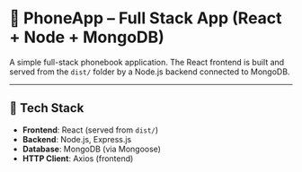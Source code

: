 # 📱 PhoneApp – Full Stack App (React + Node + MongoDB)

A simple full-stack phonebook application. The React frontend is built and served from the `dist/` folder by a Node.js backend connected to MongoDB.

---

## 🧰 Tech Stack

- **Frontend**: React (served from `dist/`)
- **Backend**: Node.js, Express.js
- **Database**: MongoDB (via Mongoose)
- **HTTP Client**: Axios (frontend)

